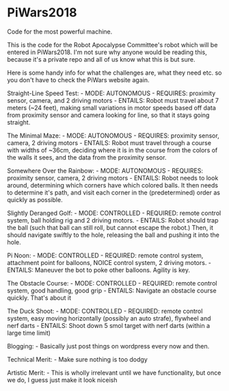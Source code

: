 # PiWars2018
Code for the most powerful machine.

This is the code for the Robot Apocalypse Committee's robot which will be entered in PiWars2018. I'm not sure why anyone would be reading this, because it's a private repo and all of us know what this is but sure.

Here is some handy info for what the challenges are, what they need etc. so you don't have to check the PiWars website again.

Straight-Line Speed Test:
    - MODE: AUTONOMOUS
    - REQUIRES: proximity sensor, camera, and 2 driving motors
    - ENTAILS: Robot must travel about 7 meters (~24 feet), making small variations in motor speeds                 based off data from proximity sensor and camera looking for line, so that it stays going             straight.

The Minimal Maze:
    - MODE: AUTONOMOUS
    - REQUIRES: proximity sensor, camera, 2 driving motors
    - ENTAILS: Robot must travel through a course with widths of ~36cm, deciding where it is in the                 course from the colors of the walls it sees, and the data from the proximity sensor.

Somewhere Over the Rainbow:
    - MODE: AUTONOMOUS
    - REQUIRES: proximity sensor, camera, 2 driving motors
    - ENTAILS: Robot needs to look around, determining which corners have which colored balls. It then              needs to determine it's path, and visit each corner in the (predetermined) order as                  quickly as possible.

Slightly Deranged Golf:
    - MODE: CONTROLLED
    - REQUIRED: remote control system, ball holding rig and 2 driving motors.
    - ENTAILS: Robot should trap the ball (such that ball can still roll, but cannot escape the robot.)             Then, it should navigate swiftly to the hole, releasing the ball and pushing it into the             hole.

Pi Noon:
    - MODE: CONTROLLED
    - REQUIRED: remote control system, attachment point for balloons, NOICE control system, 2 driving      motors.
    - ENTAILS: Maneuver the bot to poke other balloons. Agility is key.

The Obstacle Course:
    - MODE: CONTROLLED
    - REQUIRED: remote control system, good handling, good grip
    - ENTAILS: Navigate an obstacle course quickly. That's about it

The Duck Shoot:
    - MODE: CONTROLLED
    - REQUIRED: remote control system, easy moving horizontally (possibly an auto strafe), flywheel and              nerf darts
    - ENTAILS: Shoot down 5 smol target with nerf darts (within a large time limit)

Blogging:
    - Basically just post things on wordpress every now and then.

Technical Merit:
    - Make sure nothing is too dodgy

Artistic Merit:
    - This is wholly irrelevant until we have functionality, but once we do, I guess just make it look niceish